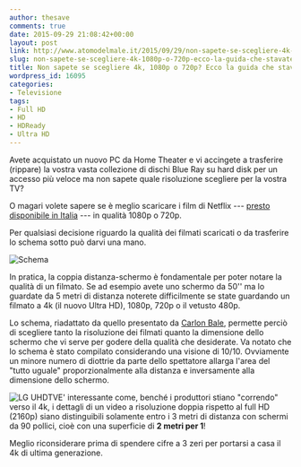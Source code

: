 ```yaml
---
author: thesave
comments: true
date: 2015-09-29 21:08:42+00:00
layout: post
link: http://www.atomodelmale.it/2015/09/29/non-sapete-se-scegliere-4k-1080p-o-720p-ecco-la-guida-che-stavate-cercando/
slug: non-sapete-se-scegliere-4k-1080p-o-720p-ecco-la-guida-che-stavate-cercando
title: Non sapete se scegliere 4k, 1080p o 720p? Ecco la guida che stavate cercando
wordpress_id: 16095
categories:
- Televisione
tags:
- Full HD
- HD
- HDReady
- Ultra HD
---
```


Avete acquistato un nuovo PC da Home Theater e vi accingete a trasferire (rippare) la vostra vasta collezione di dischi Blue Ray su hard disk per un accesso più veloce ma non sapete quale risoluzione scegliere per la vostra TV?

O magari volete sapere se è meglio scaricare i film di Netflix --- [presto disponibile in Italia](http://www.atomodelmale.it/2015/09/30/il-22-ottobre-arriva-netflix-cose-quanto-costa/) --- in qualità 1080p o 720p.

Per qualsiasi decisione riguardo la qualità dei filmati scaricati o da trasferire lo schema sotto può darvi una mano.

![Schema](http://www.atomodelmale.it/wp-content/uploads/2015/09/Schema.jpg)

In pratica, la coppia distanza-schermo è fondamentale per poter notare la qualità di un filmato. Se ad esempio avete uno schermo da 50'' ma lo guardate da 5 metri di distanza noterete difficilmente se state guardando un filmato a 4k (il nuovo Ultra HD), 1080p, 720p o il vetusto 480p.

Lo schema, riadattato da quello presentato da [Carlon Bale](http://carltonbale.com/does-4k-resolution-matter/), permette perciò di scegliere tanto la risoluzione dei filmati quanto la dimensione dello schermo che vi serve per godere della qualità che desiderate. Va notato che lo schema è stato compilato considerando una visione di 10/10. Ovviamente un minore numero di diottrie da parte dello spettatore allarga l'area del "tutto uguale" proporzionalmente alla distanza e inversamente alla dimensione dello schermo.



![LG UHDTV](http://www.atomodelmale.it/wp-content/uploads/2015/09/LG-UHDTV-300x200.jpg)E' interessante come, benché i produttori stiano "correndo" verso il 4k, i dettagli di un video a risoluzione doppia rispetto al full HD (2160p) siano distinguibili solamente entro i 3 metri di distanza con schermi da 90 pollici, cioè con una superficie di **2 metri per 1**!

Meglio riconsiderare prima di spendere cifre a 3 zeri per portarsi a casa il 4k di ultima generazione.
